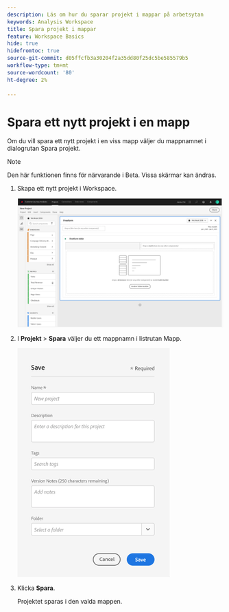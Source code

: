 ```yaml
---
description: Läs om hur du sparar projekt i mappar på arbetsytan
keywords: Analysis Workspace
title: Spara projekt i mappar
feature: Workspace Basics
hide: true
hidefromtoc: true
source-git-commit: d05ffcfb3a30204f2a35dd80f25dc5be585579b5
workflow-type: tm+mt
source-wordcount: '80'
ht-degree: 2%

---
```



# Spara ett nytt projekt i en mapp

Om du vill spara ett nytt projekt i en viss mapp väljer du mappnamnet i dialogrutan Spara projekt.

>[!NOTE]
>
>Den här funktionen finns för närvarande i Beta. Vissa skärmar kan ändras.

1. Skapa ett nytt projekt i Workspace.

   ![](/help/analyze/analysis-workspace/build-workspace-project/assets/save-to-folder1.png)

1. I **Projekt** > **Spara** väljer du ett mappnamn i listrutan Mapp.

   ![](/help/analyze/analysis-workspace/build-workspace-project/assets/save-to-folder2.png)

1. Klicka **Spara**.

   Projektet sparas i den valda mappen.
